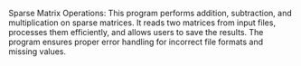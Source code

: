 Sparse Matrix Operations:
  This program performs addition, subtraction, and multiplication on sparse matrices. It reads two matrices from input files, processes them efficiently, and allows users to save the results. The program ensures proper error handling for incorrect file formats and missing values.